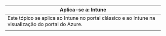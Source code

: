 |Aplica-se a: Intune |
|--|
|Este tópico se aplica ao Intune no portal clássico e ao Intune na visualização do portal do Azure.|
| |
